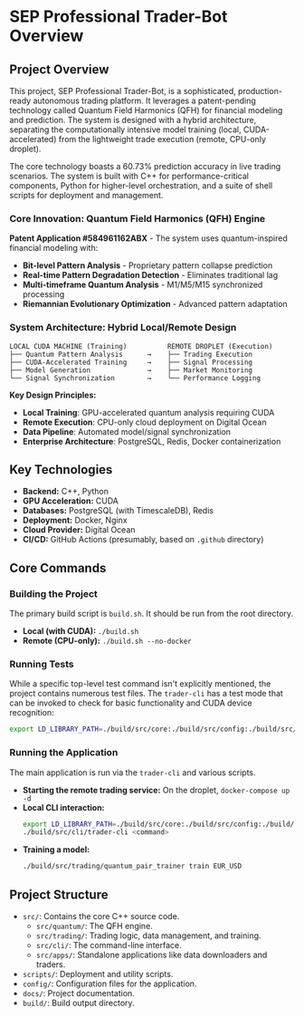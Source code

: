# SEP Professional Trader-Bot Overview

## Project Overview

This project, SEP Professional Trader-Bot, is a sophisticated, production-ready autonomous trading platform. It leverages a patent-pending technology called Quantum Field Harmonics (QFH) for financial modeling and prediction. The system is designed with a hybrid architecture, separating the computationally intensive model training (local, CUDA-accelerated) from the lightweight trade execution (remote, CPU-only droplet).

The core technology boasts a 60.73% prediction accuracy in live trading scenarios. The system is built with C++ for performance-critical components, Python for higher-level orchestration, and a suite of shell scripts for deployment and management.

### Core Innovation: Quantum Field Harmonics (QFH) Engine

**Patent Application #584961162ABX** - The system uses quantum-inspired financial modeling with:
- **Bit-level Pattern Analysis** - Proprietary pattern collapse prediction
- **Real-time Pattern Degradation Detection** - Eliminates traditional lag
- **Multi-timeframe Quantum Analysis** - M1/M5/M15 synchronized processing
- **Riemannian Evolutionary Optimization** - Advanced pattern adaptation

### System Architecture: Hybrid Local/Remote Design

```
LOCAL CUDA MACHINE (Training)          REMOTE DROPLET (Execution)
├── Quantum Pattern Analysis      →    ├── Trading Execution  
├── CUDA-Accelerated Training     →    ├── Signal Processing
├── Model Generation              →    ├── Market Monitoring
└── Signal Synchronization        →    └── Performance Logging
```

**Key Design Principles:**
- **Local Training**: GPU-accelerated quantum analysis requiring CUDA
- **Remote Execution**: CPU-only cloud deployment on Digital Ocean  
- **Data Pipeline**: Automated model/signal synchronization
- **Enterprise Architecture**: PostgreSQL, Redis, Docker containerization

## Key Technologies

- **Backend:** C++, Python
- **GPU Acceleration:** CUDA
- **Databases:** PostgreSQL (with TimescaleDB), Redis
- **Deployment:** Docker, Nginx
- **Cloud Provider:** Digital Ocean
- **CI/CD:** GitHub Actions (presumably, based on `.github` directory)

## Core Commands

### Building the Project

The primary build script is `build.sh`. It should be run from the root directory.

- **Local (with CUDA):** `./build.sh`
- **Remote (CPU-only):** `./build.sh --no-docker`

### Running Tests

While a specific top-level test command isn't explicitly mentioned, the project contains numerous test files. The `trader-cli` has a test mode that can be invoked to check for basic functionality and CUDA device recognition:

```bash
export LD_LIBRARY_PATH=./build/src/core:./build/src/config:./build/src/c_api && ./build/src/apps/oanda_trader/quantum_tracker --test
```

### Running the Application

The main application is run via the `trader-cli` and various scripts.

- **Starting the remote trading service:** On the droplet, `docker-compose up -d`
- **Local CLI interaction:**
  ```bash
  export LD_LIBRARY_PATH=./build/src/core:./build/src/config:./build/src/c_api
  ./build/src/cli/trader-cli <command>
  ```
- **Training a model:**
  ```bash
  ./build/src/trading/quantum_pair_trainer train EUR_USD
  ```

## Project Structure

- `src/`: Contains the core C++ source code.
  - `src/quantum/`: The QFH engine.
  - `src/trading/`: Trading logic, data management, and training.
  - `src/cli/`: The command-line interface.
  - `src/apps/`: Standalone applications like data downloaders and traders.
- `scripts/`: Deployment and utility scripts.
- `config/`: Configuration files for the application.
- `docs/`: Project documentation.
- `build/`: Build output directory.
